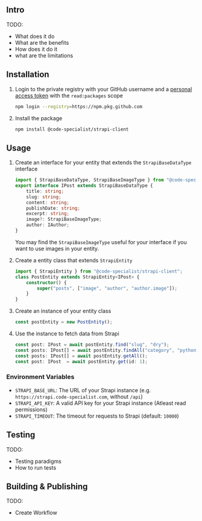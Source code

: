 ## Intro

TODO:
- What does it do
- What are the benefits
- How does it do it
- what are the limitations

## Installation

1. Login to the private registry with your GitHub username and a [personal access token](https://docs.github.com/en/authentication/keeping-your-account-and-data-secure/creating-a-personal-access-token) with the `read:packages` scope
    ```sh
    npm login --registry=https://npm.pkg.github.com
    ```

2. Install the package
    ```sh
    npm install @code-specialist/strapi-client
    ```


## Usage

1. Create an interface for your entity that extends the `StrapiBaseDataType` interface
    ```ts
    import { StrapiBaseDataType, StrapiBaseImageType } from "@code-specialist/strapi-client";
    export interface IPost extends StrapiBaseDataType {
        title: string;
        slug: string;
        content: string;
        publishDate: string;
        excerpt: string;
        image?: StrapiBaseImageType;
        author: IAuthor;
    }
    ```
    You may find the `StrapiBaseImageType` useful for your interface if you want to use images in your entity.

2. Create a entity class that extends `StrapiEntity`
    ```ts
    import { StrapiEntity } from "@code-specialist/strapi-client";
    class PostEntity extends StrapiEntity<IPost> {
        constructor() {
            super("posts", ["image", "author", "author.image"]);
        }
    }
    ```

3. Create an instance of your entity class
    ```ts
    const postEntity = new PostEntity();
    ```

4. Use the instance to fetch data from Strapi
    ```ts
    const post: IPost = await postEntity.find("slug", "dry");
    const posts: IPost[] = await postEntity.findAll("category", "python");
    const posts: IPost[] = await postEntity.getAll();
    const post: IPost  = await postEntity.get(id: 1);
    ```

### Environment Variables

- `STRAPI_BASE_URL`: The URL of your Strapi instance (e.g. `https://strapi.code-specialist.com`, without `/api`)
- `STRAPI_API_KEY`: A valid API key for your Strapi instance (Atleast read permissions)
- `STRAPI_TIMEOUT`: The timeout for requests to Strapi (default: `10000`) 

## Testing

TODO:
- Testing paradigms
- How to run tests

## Building & Publishing

TODO:
- Create Workflow